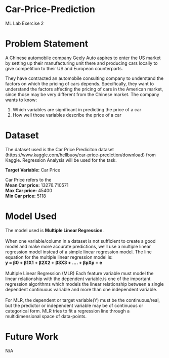 # Car-Price-Prediction
ML Lab Exercise 2

# Problem Statement
A Chinese automobile company Geely Auto aspires to enter the US market by setting up their manufacturing unit there and producing cars locally to give competition to their US and European counterparts.

They have contracted an automobile consulting company to understand the factors on which the pricing of cars depends. Specifically, they want to understand the factors affecting the pricing of cars in the American market, since those may be very different from the Chinese market. The company wants to know:

1. Which variables are significant in predicting the price of a car
2. How well those variables describe the price of a car

# Dataset
The dataset used is the Car Price Prediciton dataset (https://www.kaggle.com/hellbuoy/car-price-prediction/download) from Kaggle. Regression Analysis will be used for the task.

**Target Variable:** Car Price

Car Price refers to the
<br>
**Mean Car price:** 13276.710571
<br>
**Max Car price:** 45400
<br>
**Min Car price:** 5118

# Model Used
The model used is **Multiple Linear Regression**.
<br>
<br>
When one variable/column in a dataset is not sufficient to create a good model and make more accurate predictions, we’ll use a multiple linear regression model instead of a simple linear regression model.
The line equation for the multiple linear regression model is:
<br>
**y = β0 + β1X1 + β2X2 + β3X3 + .... + βpXp + e**
<br>
<br>
Multiple Linear Regression (MLR) Each feature variable must model the linear relationship with the dependent variable.is one of the important regression algorithms which models the linear relationship between a single dependent continuous variable and more than one independent variable.
<br><br>
For MLR, the dependent or target variable(Y) must be the continuous/real, but the predictor or independent variable may be of continuous or categorical form. MLR tries to fit a regression line through a multidimensional space of data-points.

# Future Work
N/A
